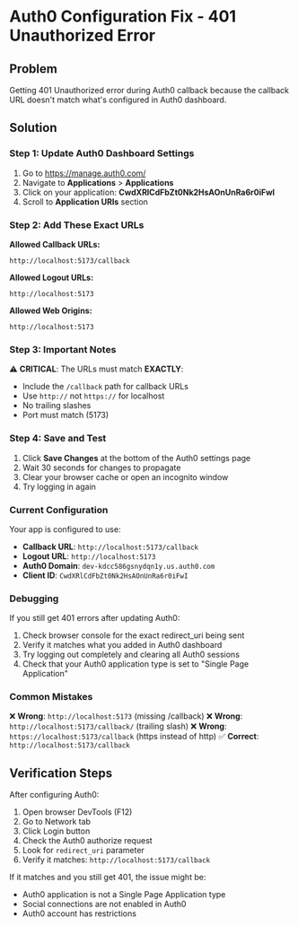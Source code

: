 # Auth0 Configuration Fix - 401 Unauthorized Error

## Problem
Getting 401 Unauthorized error during Auth0 callback because the callback URL doesn't match what's configured in Auth0 dashboard.

## Solution

### Step 1: Update Auth0 Dashboard Settings

1. Go to https://manage.auth0.com/
2. Navigate to **Applications** > **Applications**
3. Click on your application: **CwdXRlCdFbZt0Nk2HsAOnUnRa6r0iFwI**
4. Scroll to **Application URIs** section

### Step 2: Add These Exact URLs

**Allowed Callback URLs:**
```
http://localhost:5173/callback
```

**Allowed Logout URLs:**
```
http://localhost:5173
```

**Allowed Web Origins:**
```
http://localhost:5173
```

### Step 3: Important Notes

⚠️ **CRITICAL**: The URLs must match **EXACTLY**:
- Include the `/callback` path for callback URLs
- Use `http://` not `https://` for localhost
- No trailing slashes
- Port must match (5173)

### Step 4: Save and Test

1. Click **Save Changes** at the bottom of the Auth0 settings page
2. Wait 30 seconds for changes to propagate
3. Clear your browser cache or open an incognito window
4. Try logging in again

### Current Configuration

Your app is configured to use:
- **Callback URL**: `http://localhost:5173/callback`
- **Logout URL**: `http://localhost:5173`
- **Auth0 Domain**: `dev-kdcc586gsnydqn1y.us.auth0.com`
- **Client ID**: `CwdXRlCdFbZt0Nk2HsAOnUnRa6r0iFwI`

### Debugging

If you still get 401 errors after updating Auth0:

1. Check browser console for the exact redirect_uri being sent
2. Verify it matches what you added in Auth0 dashboard
3. Try logging out completely and clearing all Auth0 sessions
4. Check that your Auth0 application type is set to "Single Page Application"

### Common Mistakes

❌ **Wrong**: `http://localhost:5173` (missing /callback)
❌ **Wrong**: `http://localhost:5173/callback/` (trailing slash)
❌ **Wrong**: `https://localhost:5173/callback` (https instead of http)
✅ **Correct**: `http://localhost:5173/callback`

## Verification Steps

After configuring Auth0:

1. Open browser DevTools (F12)
2. Go to Network tab
3. Click Login button
4. Check the Auth0 authorize request
5. Look for `redirect_uri` parameter
6. Verify it matches: `http://localhost:5173/callback`

If it matches and you still get 401, the issue might be:
- Auth0 application is not a Single Page Application type
- Social connections are not enabled in Auth0
- Auth0 account has restrictions
